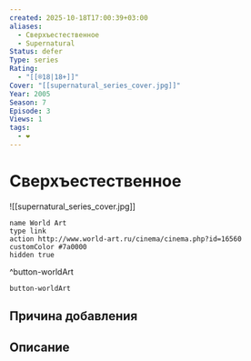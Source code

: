 ```yaml
---
created: 2025-10-18T17:00:39+03:00
aliases:
  - Сверхъестественное
  - Supernatural
Status: defer
Type: series
Rating:
  - "[[®️18|18+]]"
Cover: "[[supernatural_series_cover.jpg]]"
Year: 2005
Season: 7
Episode: 3
Views: 1
tags:
  - ❤
---
```


# Сверхъестественное

![[supernatural_series_cover.jpg]]



```button
name World Art
type link
action http://www.world-art.ru/cinema/cinema.php?id=16560
customColor #7a0000
hidden true
```
^button-worldArt





`button-worldArt`

## Причина добавления




## Описание


